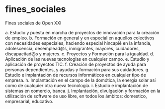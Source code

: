 fines_sociales
==============

Fines sociales de Open XXI

a.	Estudio y puesta en marcha de proyectos de innovación para la creación de empleo. 
b.	Formación en general y en especial en aquellos colectivos con necesidades especiales, haciendo especial hincapié en la infancia, adolescencia, desemplead@s, inmigrantes, mayores, cuidadores, discapacitad@s y mujeres. 
c.	Proyectos y Formación para la igualdad.
d.	Aplicación de las nuevas tecnologías en cualquier campo. 
e.	Estudio y aplicación de proyectos TIC. 
f.	Creación de proyectos de ayuda para personas dependientes, y ayudas y formación para sus cuidadores. 
g.	Estudio e implantación de recursos informáticos en cualquier tipo de empresa. 
h.	Implantación en el campo de la domótica, la energía solar así como de cualquier otra nueva tecnología. 
i.	Estudio e implantación de sistemas en comercio, banca.
j.	Implantación, divulgación y formación en la utilización de software de uso libre, en todos los ámbitos: domestico, empresarial, educativo.
